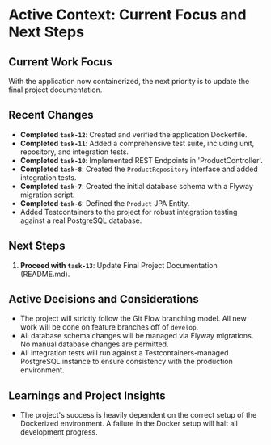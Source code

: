 # Active Context: Current Focus and Next Steps

## Current Work Focus
With the application now containerized, the next priority is to update the final project documentation.

## Recent Changes
- **Completed `task-12`**: Created and verified the application Dockerfile.
- **Completed `task-11`**: Added a comprehensive test suite, including unit, repository, and integration tests.
- **Completed `task-10`**: Implemented REST Endpoints in 'ProductController'.
- **Completed `task-8`**: Created the `ProductRepository` interface and added integration tests.
- **Completed `task-7`**: Created the initial database schema with a Flyway migration script.
- **Completed `task-6`**: Defined the `Product` JPA Entity.
- Added Testcontainers to the project for robust integration testing against a real PostgreSQL database.

## Next Steps
1.  **Proceed with `task-13`**: Update Final Project Documentation (README.md).

## Active Decisions and Considerations
- The project will strictly follow the Git Flow branching model. All new work will be done on feature branches off of `develop`.
- All database schema changes will be managed via Flyway migrations. No manual database changes are permitted.
- All integration tests will run against a Testcontainers-managed PostgreSQL instance to ensure consistency with the production environment.

## Learnings and Project Insights
- The project's success is heavily dependent on the correct setup of the Dockerized environment. A failure in the Docker setup will halt all development progress.
